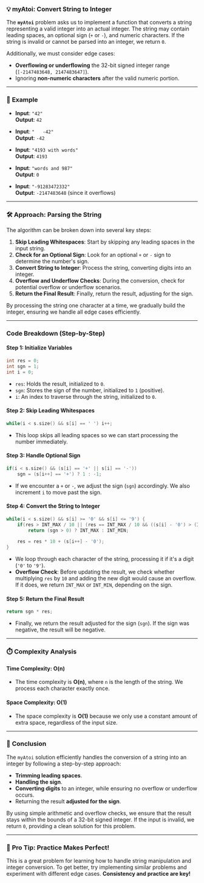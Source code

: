 ### 💡 **myAtoi: Convert String to Integer**

The **`myAtoi`** problem asks us to implement a function that converts a string representing a valid integer into an actual integer. The string may contain leading spaces, an optional sign (`+` or `-`), and numeric characters. If the string is invalid or cannot be parsed into an integer, we return `0`.

Additionally, we must consider edge cases:
- **Overflowing or underflowing** the 32-bit signed integer range (`[-2147483648, 2147483647]`).
- Ignoring **non-numeric characters** after the valid numeric portion.

---

### 📌 **Example**

- **Input**: `"42"`  
  **Output**: `42`
  
- **Input**: `"   -42"`  
  **Output**: `-42`
  
- **Input**: `"4193 with words"`  
  **Output**: `4193`
  
- **Input**: `"words and 987"`  
  **Output**: `0`
  
- **Input**: `"-91283472332"`  
  **Output**: `-2147483648` (since it overflows)

---

### 🛠️ **Approach: Parsing the String**

The algorithm can be broken down into several key steps:
1. **Skip Leading Whitespaces**: Start by skipping any leading spaces in the input string.
2. **Check for an Optional Sign**: Look for an optional `+` or `-` sign to determine the number's sign.
3. **Convert String to Integer**: Process the string, converting digits into an integer.
4. **Overflow and Underflow Checks**: During the conversion, check for potential overflow or underflow scenarios.
5. **Return the Final Result**: Finally, return the result, adjusting for the sign.

By processing the string one character at a time, we gradually build the integer, ensuring we handle all edge cases efficiently.

---

### **Code Breakdown (Step-by-Step)**

#### Step 1: Initialize Variables

```cpp
int res = 0;
int sgn = 1;
int i = 0;
```

- `res`: Holds the result, initialized to `0`.
- `sgn`: Stores the sign of the number, initialized to `1` (positive).
- `i`: An index to traverse through the string, initialized to `0`.

#### Step 2: Skip Leading Whitespaces

```cpp
while(i < s.size() && s[i] == ' ') i++;
```

- This loop skips all leading spaces so we can start processing the number immediately.

#### Step 3: Handle Optional Sign

```cpp
if(i < s.size() && (s[i] == '+' || s[i] == '-'))
    sgn = (s[i++] == '+') ? 1 : -1;
```

- If we encounter a `+` or `-`, we adjust the sign (`sgn`) accordingly. We also increment `i` to move past the sign.

#### Step 4: Convert the String to Integer

```cpp
while(i < s.size() && s[i] >= '0' && s[i] <= '9') {
    if(res > INT_MAX / 10 || (res == INT_MAX / 10 && ((s[i] - '0') > (INT_MAX % 10))))
        return (sgn > 0) ? INT_MAX : INT_MIN;
        
    res = res * 10 + (s[i++] - '0');
}
```

- We loop through each character of the string, processing it if it's a digit (`'0'` to `'9'`).
- **Overflow Check**: Before updating the result, we check whether multiplying `res` by `10` and adding the new digit would cause an overflow. If it does, we return `INT_MAX` or `INT_MIN`, depending on the sign.

#### Step 5: Return the Final Result

```cpp
return sgn * res;
```

- Finally, we return the result adjusted for the sign (`sgn`). If the sign was negative, the result will be negative.

---

### ⏱️ **Complexity Analysis**

#### Time Complexity: **O(n)**
- The time complexity is **O(n)**, where `n` is the length of the string. We process each character exactly once.

#### Space Complexity: **O(1)**
- The space complexity is **O(1)** because we only use a constant amount of extra space, regardless of the input size.

---

### 🚀 **Conclusion**

The `myAtoi` solution efficiently handles the conversion of a string into an integer by following a step-by-step approach:
- **Trimming leading spaces**.
- **Handling the sign**.
- **Converting digits** to an integer, while ensuring no overflow or underflow occurs.
- Returning the result **adjusted for the sign**.

By using simple arithmetic and overflow checks, we ensure that the result stays within the bounds of a 32-bit signed integer. If the input is invalid, we return `0`, providing a clean solution for this problem.

---

### 🌱 **Pro Tip: Practice Makes Perfect!**
This is a great problem for learning how to handle string manipulation and integer conversion. To get better, try implementing similar problems and experiment with different edge cases. **Consistency and practice are key!**

